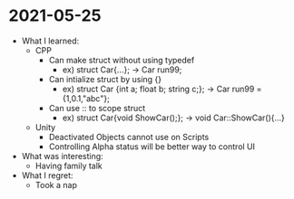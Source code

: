 # 2021-05-25

- What I learned:
  - CPP
    - Can make struct without using typedef
      - ex) struct Car{...}; -> Car run99;
    - Can intialize struct by using {}
      - ex) struct Car {int a; float b; string c;}; -> Car run99 = {1,0.1,"abc"};
    - Can use :: to scope struct
      - ex) struct Car{void ShowCar();}; -> void Car::ShowCar(){...}
  - Unity
    - Deactivated Objects cannot use on Scripts
    - Controlling Alpha status will be better way to control UI 
- What was interesting: 
  - Having family talk
- What I regret: 
  - Took a nap